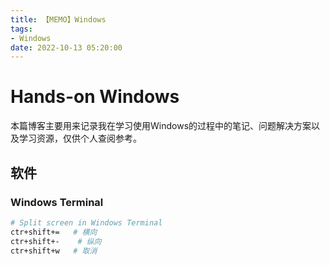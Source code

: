 ```yaml
---
title: 【MEMO】Windows
tags:
- Windows
date: 2022-10-13 05:20:00
---
```


# Hands-on Windows

本篇博客主要用来记录我在学习使用Windows的过程中的笔记、问题解决方案以及学习资源，仅供个人查阅参考。

<!-- more -->

## 软件

### Windows Terminal


```bash
# Split screen in Windows Terminal
ctr+shift+=   # 横向
ctr+shift+-    # 纵向
ctr+shift+w   # 取消
```

